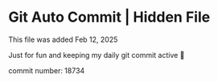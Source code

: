# Git Auto Commit | Hidden File

This file was added Feb 12, 2025

Just for fun and keeping my daily git commit active 🤪

commit number: 18734

